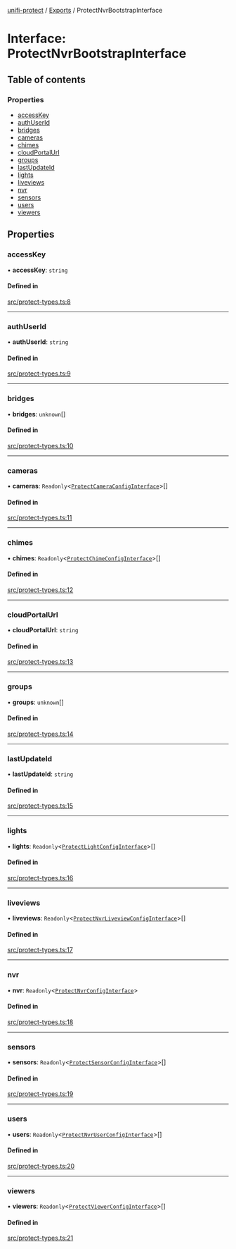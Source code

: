 [unifi-protect](../README.md) / [Exports](../modules.md) / ProtectNvrBootstrapInterface

# Interface: ProtectNvrBootstrapInterface

## Table of contents

### Properties

- [accessKey](ProtectNvrBootstrapInterface.md#accesskey)
- [authUserId](ProtectNvrBootstrapInterface.md#authuserid)
- [bridges](ProtectNvrBootstrapInterface.md#bridges)
- [cameras](ProtectNvrBootstrapInterface.md#cameras)
- [chimes](ProtectNvrBootstrapInterface.md#chimes)
- [cloudPortalUrl](ProtectNvrBootstrapInterface.md#cloudportalurl)
- [groups](ProtectNvrBootstrapInterface.md#groups)
- [lastUpdateId](ProtectNvrBootstrapInterface.md#lastupdateid)
- [lights](ProtectNvrBootstrapInterface.md#lights)
- [liveviews](ProtectNvrBootstrapInterface.md#liveviews)
- [nvr](ProtectNvrBootstrapInterface.md#nvr)
- [sensors](ProtectNvrBootstrapInterface.md#sensors)
- [users](ProtectNvrBootstrapInterface.md#users)
- [viewers](ProtectNvrBootstrapInterface.md#viewers)

## Properties

### accessKey

• **accessKey**: `string`

#### Defined in

[src/protect-types.ts:8](https://github.com/hjdhjd/unifi-protect/blob/12eaf9c/src/protect-types.ts#L8)

___

### authUserId

• **authUserId**: `string`

#### Defined in

[src/protect-types.ts:9](https://github.com/hjdhjd/unifi-protect/blob/12eaf9c/src/protect-types.ts#L9)

___

### bridges

• **bridges**: `unknown`[]

#### Defined in

[src/protect-types.ts:10](https://github.com/hjdhjd/unifi-protect/blob/12eaf9c/src/protect-types.ts#L10)

___

### cameras

• **cameras**: `Readonly`<[`ProtectCameraConfigInterface`](ProtectCameraConfigInterface.md)\>[]

#### Defined in

[src/protect-types.ts:11](https://github.com/hjdhjd/unifi-protect/blob/12eaf9c/src/protect-types.ts#L11)

___

### chimes

• **chimes**: `Readonly`<[`ProtectChimeConfigInterface`](ProtectChimeConfigInterface.md)\>[]

#### Defined in

[src/protect-types.ts:12](https://github.com/hjdhjd/unifi-protect/blob/12eaf9c/src/protect-types.ts#L12)

___

### cloudPortalUrl

• **cloudPortalUrl**: `string`

#### Defined in

[src/protect-types.ts:13](https://github.com/hjdhjd/unifi-protect/blob/12eaf9c/src/protect-types.ts#L13)

___

### groups

• **groups**: `unknown`[]

#### Defined in

[src/protect-types.ts:14](https://github.com/hjdhjd/unifi-protect/blob/12eaf9c/src/protect-types.ts#L14)

___

### lastUpdateId

• **lastUpdateId**: `string`

#### Defined in

[src/protect-types.ts:15](https://github.com/hjdhjd/unifi-protect/blob/12eaf9c/src/protect-types.ts#L15)

___

### lights

• **lights**: `Readonly`<[`ProtectLightConfigInterface`](ProtectLightConfigInterface.md)\>[]

#### Defined in

[src/protect-types.ts:16](https://github.com/hjdhjd/unifi-protect/blob/12eaf9c/src/protect-types.ts#L16)

___

### liveviews

• **liveviews**: `Readonly`<[`ProtectNvrLiveviewConfigInterface`](ProtectNvrLiveviewConfigInterface.md)\>[]

#### Defined in

[src/protect-types.ts:17](https://github.com/hjdhjd/unifi-protect/blob/12eaf9c/src/protect-types.ts#L17)

___

### nvr

• **nvr**: `Readonly`<[`ProtectNvrConfigInterface`](ProtectNvrConfigInterface.md)\>

#### Defined in

[src/protect-types.ts:18](https://github.com/hjdhjd/unifi-protect/blob/12eaf9c/src/protect-types.ts#L18)

___

### sensors

• **sensors**: `Readonly`<[`ProtectSensorConfigInterface`](ProtectSensorConfigInterface.md)\>[]

#### Defined in

[src/protect-types.ts:19](https://github.com/hjdhjd/unifi-protect/blob/12eaf9c/src/protect-types.ts#L19)

___

### users

• **users**: `Readonly`<[`ProtectNvrUserConfigInterface`](ProtectNvrUserConfigInterface.md)\>[]

#### Defined in

[src/protect-types.ts:20](https://github.com/hjdhjd/unifi-protect/blob/12eaf9c/src/protect-types.ts#L20)

___

### viewers

• **viewers**: `Readonly`<[`ProtectViewerConfigInterface`](ProtectViewerConfigInterface.md)\>[]

#### Defined in

[src/protect-types.ts:21](https://github.com/hjdhjd/unifi-protect/blob/12eaf9c/src/protect-types.ts#L21)
